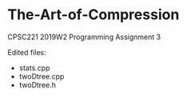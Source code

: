 # The-Art-of-Compression
CPSC221 2019W2 Programming Assignment 3

Edited files:

- stats.cpp
- twoDtree.cpp
- twoDtree.h
